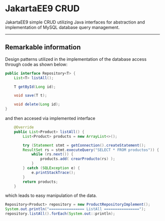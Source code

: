 # JakartaEE9 CRUD
JakartaEE9 simple CRUD utilizing Java interfaces for abstraction and implementation of MySQL database query management.

----------

## Remarkable information
Design patterns utilized in the implementation of the database access through code as shown below:

```java
public interface Repository<T> {
    List<T> listAll();

    T getById(Long id);

    void save(T t);

    void delete(Long id);
}
```
and then accesed via implemented interface

```java
    @Override
    public List<Product> listAll() {
        List<Product> products = new ArrayList<>();

        try (Statement stmt = getConnection().createStatement();
        ResultSet rs = stmt.executeQuery("SELECT * FROM productos")) { //AutoClose stmt.close(); rs.close();
            while (rs.next()) {
                products.add( crearProducto(rs) );
            }
        } catch (SQLException e) {
            e.printStackTrace();
        }
        return products;
    }
```
which leads to easy manipulation of the data.

```java
Repository<Product> repository = new ProductRepositoryImplement();
System.out.println("================ ListAll ================");
repository.listAll().forEach(System.out::println);
```
